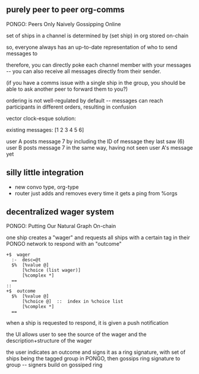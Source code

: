 ##  purely peer to peer org-comms

PONGO:
  Peers Only Naively Gossipping Online

set of ships in a channel is determined by (set ship) in org stored on-chain

so, everyone always has an up-to-date representation of who to send messages to

therefore, you can directly poke each channel member with your messages --
you can also receive all messages directly from their sender.

(if you have a comms issue with a single ship in the group, you should be able to
ask another peer to forward them to you?)

ordering is not well-regulated by default -- messages can reach participants
in different orders, resulting in confusion

vector clock-esque solution:

existing messages:
[1 2 3 4 5 6]

user A posts message 7 by including the ID of message they last saw (6)
user B posts message 7 in the same way, having not seen user A's message yet


##  silly little integration

- new convo type, org-type
- router just adds and removes every time it gets a ping from %orgs


##  decentralized wager system

PONGO:
  Putting Our Natural Graph On-chain

one ship creates a "wager" and requests all ships with a certain tag in their PONGO network to respond with an "outcome"

```hoon
+$  wager
  :-  desc=@t
  $%  [%value @]
      [%choice (list wager)]
      [%complex *]
  ==
::
+$  outcome
  $%  [%value @]
      [%choice @]  ::  index in %choice list
      [%complex *]
  ==
```

when a ship is requested to respond, it is given a push notification

the UI allows user to see the source of the wager and the description+structure of the wager

the user indicates an outcome and signs it as a ring signature, with set of ships being the tagged group in PONGO, then gossips ring signature to group -- signers build on gossiped ring



